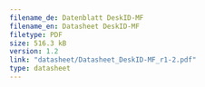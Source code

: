 ```yaml
---
filename_de: Datenblatt DeskID-MF
filename_en: Datasheet DeskID-MF
filetype: PDF
size: 516.3 kB
version: 1.2
link: "datasheet/Datasheet_DeskID-MF_r1-2.pdf"
type: datasheet
---
```

